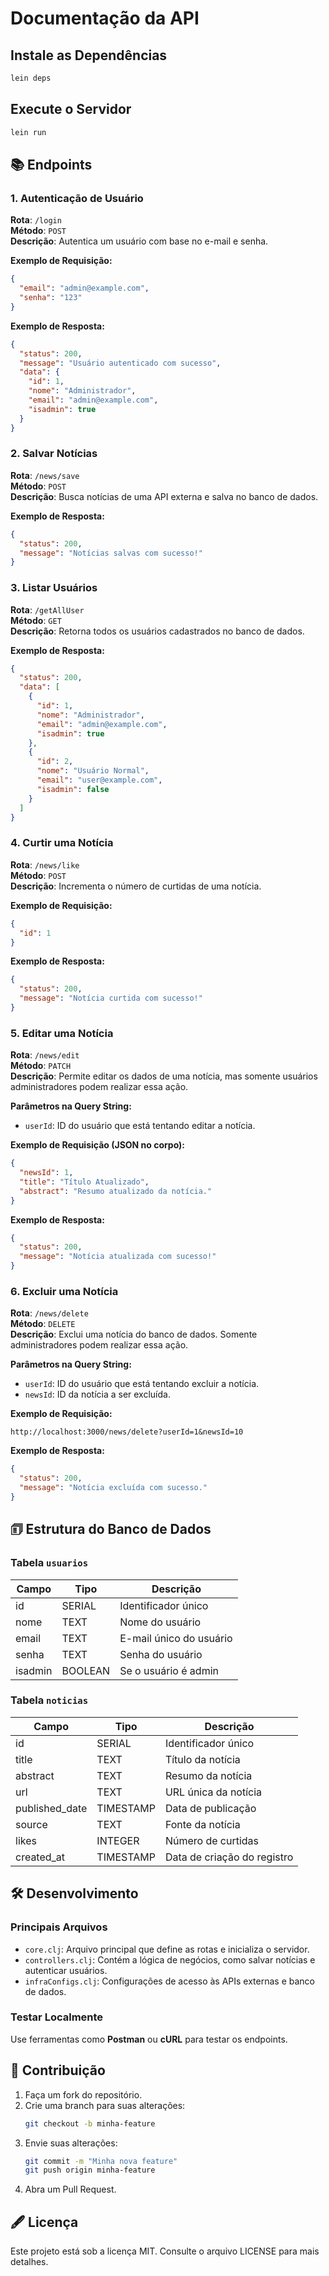 # Documentação da API

## Instale as Dependências
```bash
lein deps
```

## Execute o Servidor
```bash
lein run
```

## 📚 Endpoints

### 1. Autenticação de Usuário
**Rota**: `/login`  
**Método**: `POST`  
**Descrição**: Autentica um usuário com base no e-mail e senha.  

**Exemplo de Requisição:**
```json
{
  "email": "admin@example.com",
  "senha": "123"
}
```

**Exemplo de Resposta:**
```json
{
  "status": 200,
  "message": "Usuário autenticado com sucesso",
  "data": {
    "id": 1,
    "nome": "Administrador",
    "email": "admin@example.com",
    "isadmin": true
  }
}
```

### 2. Salvar Notícias
**Rota**: `/news/save`  
**Método**: `POST`  
**Descrição**: Busca notícias de uma API externa e salva no banco de dados.  

**Exemplo de Resposta:**
```json
{
  "status": 200,
  "message": "Notícias salvas com sucesso!"
}
```

### 3. Listar Usuários
**Rota**: `/getAllUser`  
**Método**: `GET`  
**Descrição**: Retorna todos os usuários cadastrados no banco de dados.  

**Exemplo de Resposta:**
```json
{
  "status": 200,
  "data": [
    {
      "id": 1,
      "nome": "Administrador",
      "email": "admin@example.com",
      "isadmin": true
    },
    {
      "id": 2,
      "nome": "Usuário Normal",
      "email": "user@example.com",
      "isadmin": false
    }
  ]
}
```

### 4. Curtir uma Notícia
**Rota**: `/news/like`  
**Método**: `POST`  
**Descrição**: Incrementa o número de curtidas de uma notícia.  

**Exemplo de Requisição:**
```json
{
  "id": 1
}
```

**Exemplo de Resposta:**
```json
{
  "status": 200,
  "message": "Notícia curtida com sucesso!"
}
```

### 5. Editar uma Notícia
**Rota**: `/news/edit`  
**Método**: `PATCH`  
**Descrição**: Permite editar os dados de uma notícia, mas somente usuários administradores podem realizar essa ação.  

**Parâmetros na Query String:**
- `userId`: ID do usuário que está tentando editar a notícia.

**Exemplo de Requisição (JSON no corpo):**
```json
{
  "newsId": 1,
  "title": "Título Atualizado",
  "abstract": "Resumo atualizado da notícia."
}
```

**Exemplo de Resposta:**
```json
{
  "status": 200,
  "message": "Notícia atualizada com sucesso!"
}
```

### 6. Excluir uma Notícia
**Rota**: `/news/delete`  
**Método**: `DELETE`  
**Descrição**: Exclui uma notícia do banco de dados. Somente administradores podem realizar essa ação.  

**Parâmetros na Query String:**
- `userId`: ID do usuário que está tentando excluir a notícia.
- `newsId`: ID da notícia a ser excluída.

**Exemplo de Requisição:**
```
http://localhost:3000/news/delete?userId=1&newsId=10
```

**Exemplo de Resposta:**
```json
{
  "status": 200,
  "message": "Notícia excluída com sucesso."
}
```

## 🗊 Estrutura do Banco de Dados

### Tabela `usuarios`
| Campo   | Tipo     | Descrição               |
|---------|----------|-------------------------|
| id      | SERIAL   | Identificador único     |
| nome    | TEXT     | Nome do usuário         |
| email   | TEXT     | E-mail único do usuário |
| senha   | TEXT     | Senha do usuário        |
| isadmin | BOOLEAN  | Se o usuário é admin    |

### Tabela `noticias`
| Campo           | Tipo      | Descrição                      |
|------------------|-----------|--------------------------------|
| id              | SERIAL    | Identificador único            |
| title           | TEXT      | Título da notícia              |
| abstract        | TEXT      | Resumo da notícia              |
| url             | TEXT      | URL única da notícia           |
| published_date  | TIMESTAMP | Data de publicação             |
| source          | TEXT      | Fonte da notícia               |
| likes           | INTEGER   | Número de curtidas             |
| created_at      | TIMESTAMP | Data de criação do registro    |

## 🛠️ Desenvolvimento

### Principais Arquivos
- `core.clj`: Arquivo principal que define as rotas e inicializa o servidor.
- `controllers.clj`: Contém a lógica de negócios, como salvar notícias e autenticar usuários.
- `infraConfigs.clj`: Configurações de acesso às APIs externas e banco de dados.

### Testar Localmente
Use ferramentas como **Postman** ou **cURL** para testar os endpoints.

## 🤝 Contribuição
1. Faça um fork do repositório.
2. Crie uma branch para suas alterações:
   ```bash
   git checkout -b minha-feature
   ```
3. Envie suas alterações:
   ```bash
   git commit -m "Minha nova feature"
   git push origin minha-feature
   ```
4. Abra um Pull Request.

## 🖋️ Licença
Este projeto está sob a licença MIT. Consulte o arquivo LICENSE para mais detalhes.

